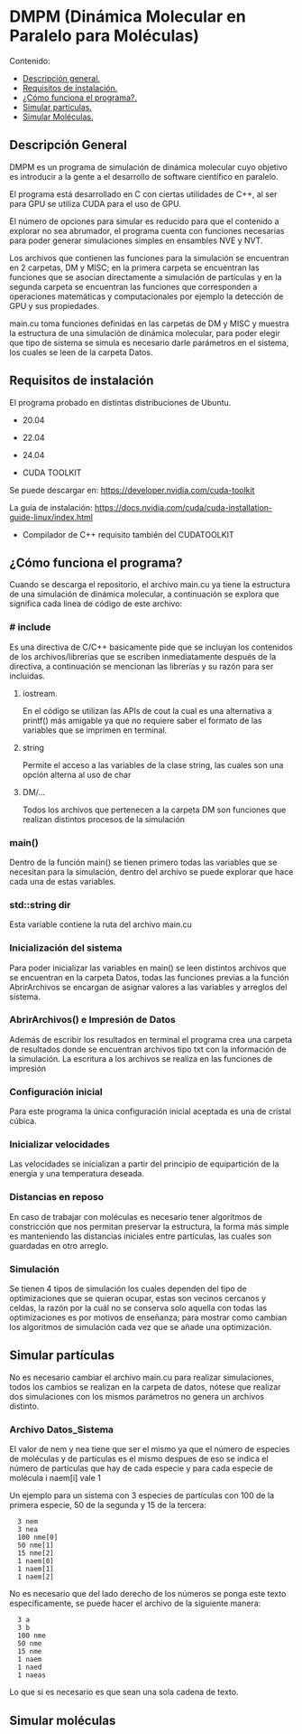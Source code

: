 # DMPM (Dinámica Molecular en Paralelo para Moléculas)

Contenido:

* [Descripción general.](#descripción-general)
* [Requisitos de instalación.](#requisitos-de-instalación)
* [¿Cómo funciona el programa?.](¿cómo-funciona-el-programa?)
* [Simular partículas.](#simular-partículas)
* [Simular Moléculas.](#simular-moléculas)

## Descripción General

DMPM es un programa de simulación de dinámica molecular cuyo objetivo es introducir a la gente a el desarrollo de software científico en paralelo.

El programa está desarrollado en C con ciertas utilidades de C++, al ser para GPU se utiliza CUDA para el uso de GPU.

El número de opciones para simular es reducido para que el contenido a explorar no sea abrumador, el programa cuenta con funciones necesarias para poder generar simulaciones simples en ensambles NVE y NVT.

Los archivos que contienen las funciones para la simulación se encuentran en 2 carpetas, DM y MISC; en la primera carpeta se encuentran las funciones que se asocian directamente a simulación de partículas y en la segunda carpeta se encuentran las funciones que corresponden a operaciones matemáticas y computacionales por ejemplo la detección de GPU y sus propiedades.

main.cu toma funciones definidas en las carpetas de DM y MISC y muestra la estructura de una simulación de dinámica molecular, para poder elegir que tipo de sistema se simula es necesario darle parámetros en el sistema, los cuales se leen de la carpeta Datos.

## Requisitos de instalación

El programa probado en distintas distribuciones de Ubuntu.

* 20.04
* 22.04
* 24.04

 * CUDA TOOLKIT
   
  Se puede descargar en: https://developer.nvidia.com/cuda-toolkit
    
  La guía de instalación: https://docs.nvidia.com/cuda/cuda-installation-guide-linux/index.html

* Compilador de C++ requisito también del CUDATOOLKIT

## ¿Cómo funciona el programa?

Cuando se descarga el repositorio, el archivo main.cu ya tiene la estructura de una simulación de dinámica molecular, a continuación se explora que significa cada linea de código de este archivo:

### \# include

Es una directiva de C/C++ basicamente pide que se incluyan los contenidos de los archivos/librerías que se escriben inmediatamente después de la directiva, a continuación se mencionan las librerías y su razón para ser incluidas.

1. iostream.
   
   En el código se utilizan las APIs de cout la cual es una alternativa a printf() más amigable ya que no requiere saber el formato de las variables que se imprimen en terminal. 
   
2. string
 
   Permite el acceso a las variables de la clase string, las cuales son una opción alterna al uso de char
    
3. DM/...

    Todos los archivos que pertenecen a la carpeta DM son funciones que realizan distintos procesos de la simulación

### main()

Dentro de la función main() se tienen primero todas las variables que se necesitan para la simulación, dentro del archivo se puede explorar que hace cada una de estas variables.

### std::string dir

Esta variable contiene la ruta del archivo main.cu

### Inicialización del sistema

Para poder inicializar las variables en main() se leen distintos archivos que se encuentran en la carpeta Datos, todas las funciones previas a la función AbrirArchivos se encargan de asignar valores a las variables y arreglos del sistema.

### AbrirArchivos() e Impresión de Datos

Además de escribir los resultados en terminal el programa crea una carpeta de resultados donde se encuentran archivos tipo txt con la información de la simulación. La escritura a los archivos se realiza en las funciones de impresión

### Configuración inicial

Para este programa la única configuración inicial aceptada es una de cristal cúbica.

### Inicializar velocidades

Las velocidades se inicializan a partir del principio de equipartición de la energía y una temperatura deseada.

### Distancias en reposo

En caso de trabajar con moléculas es necesario tener algoritmos de constricción que nos permitan preservar la estructura, la forma más simple es manteniendo las distancias iniciales entre partículas, las cuales son guardadas en otro arreglo.

### Simulación

Se tienen 4 tipos de simulación los cuales dependen del tipo de optimizaciones que se quieran ocupar, estas son vecinos cercanos y celdas, la razón por la cuál no se conserva solo aquella con todas las optimizaciones es por motivos de enseñanza; para mostrar como cambian los algoritmos de simulación cada vez que se añade una optimización.

## Simular partículas

No es necesario cambiar el archivo main.cu para realizar simulaciones, todos los cambios se realizan en la carpeta de datos, nótese que realizar dos simulaciones con los mismos parámetros no genera un archivos distinto.

### Archivo Datos_Sistema

El valor de nem y nea tiene que ser el mismo ya que el número de especies de moléculas y de partículas es el mismo
despues de eso se indica el número de partículas que hay de cada especie y para cada especie de molécula i naem\[i\] vale 1

Un ejemplo para un sistema con 3 especies de partículas con 100 de la primera especie, 50 de la segunda y 15 de la tercera:

      3 nem
      3 nea
      100 nme[0]
      50 nme[1]
      15 nme[2]
      1 naem[0]
      1 naem[1]
      1 naem[2]
         
No es necesario que del lado derecho de los números se ponga este texto específicamente, se puede hacer el archivo de la siguiente manera:

      3 a
      3 b
      100 nme
      50 nme
      15 nme
      1 naem
      1 naed
      1 naeas

Lo que si es necesario es que sean una sola cadena de texto. 

## Simular moléculas



